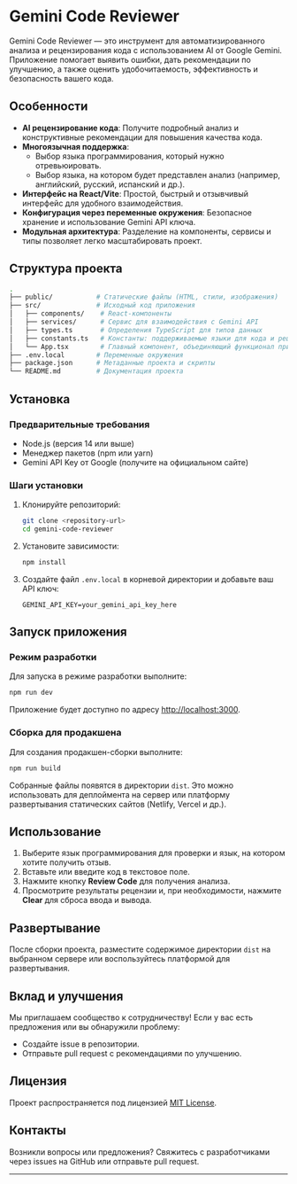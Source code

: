# Gemini Code Reviewer

Gemini Code Reviewer — это инструмент для автоматизированного анализа и рецензирования кода с использованием AI от Google Gemini. Приложение помогает выявить ошибки, дать рекомендации по улучшению, а также оценить удобочитаемость, эффективность и безопасность вашего кода.

## Особенности

- **AI рецензирование кода**: Получите подробный анализ и конструктивные рекомендации для повышения качества кода.
- **Многоязычная поддержка**:
  - Выбор языка программирования, который нужно отревьюировать.
  - Выбор языка, на котором будет представлен анализ (например, английский, русский, испанский и др.).
- **Интерфейс на React/Vite**: Простой, быстрый и отзывчивый интерфейс для удобного взаимодействия.
- **Конфигурация через переменные окружения**: Безопасное хранение и использование Gemini API ключа.
- **Модульная архитектура**: Разделение на компоненты, сервисы и типы позволяет легко масштабировать проект.

## Структура проекта

```bash
.
├── public/           # Статические файлы (HTML, стили, изображения)
├── src/              # Исходный код приложения
│   ├── components/    # React-компоненты
│   ├── services/      # Сервис для взаимодействия с Gemini API
│   ├── types.ts       # Определения TypeScript для типов данных
│   ├── constants.ts   # Константы: поддерживаемые языки для кода и рецензии
│   └── App.tsx        # Главный компонент, объединяющий функционал приложения
├── .env.local        # Переменные окружения
├── package.json      # Метаданные проекта и скрипты
└── README.md         # Документация проекта
```

## Установка

### Предварительные требования

- Node.js (версия 14 или выше)
- Менеджер пакетов (npm или yarn)
- Gemini API Key от Google (получите на официальном сайте)

### Шаги установки

1. Клонируйте репозиторий:
   ```bash
   git clone <repository-url>
   cd gemini-code-reviewer
   ```
2. Установите зависимости:
   ```bash
   npm install
   ```
3. Создайте файл `.env.local` в корневой директории и добавьте ваш API ключ:
   ```env
   GEMINI_API_KEY=your_gemini_api_key_here
   ```

## Запуск приложения

### Режим разработки

Для запуска в режиме разработки выполните:
```bash
npm run dev
```
Приложение будет доступно по адресу [http://localhost:3000](http://localhost:3000).

### Сборка для продакшена

Для создания продакшен-сборки выполните:
```bash
npm run build
```
Собранные файлы появятся в директории `dist`. Это можно использовать для деплоймента на сервер или платформу развертывания статических сайтов (Netlify, Vercel и др.).

## Использование

1. Выберите язык программирования для проверки и язык, на котором хотите получить отзыв.
2. Вставьте или введите код в текстовое поле.
3. Нажмите кнопку **Review Code** для получения анализа.
4. Просмотрите результаты рецензии и, при необходимости, нажмите **Clear** для сброса ввода и вывода.

## Развертывание

После сборки проекта, разместите содержимое директории `dist` на выбранном сервере или воспользуйтесь платформой для развертывания.

## Вклад и улучшения

Мы приглашаем сообщество к сотрудничеству! Если у вас есть предложения или вы обнаружили проблему:
- Создайте issue в репозитории.
- Отправьте pull request с рекомендациями по улучшению.

## Лицензия

Проект распространяется под лицензией [MIT License](LICENSE).

## Контакты

Возникли вопросы или предложения? Свяжитесь с разработчиками через issues на GitHub или отправьте pull request.

---